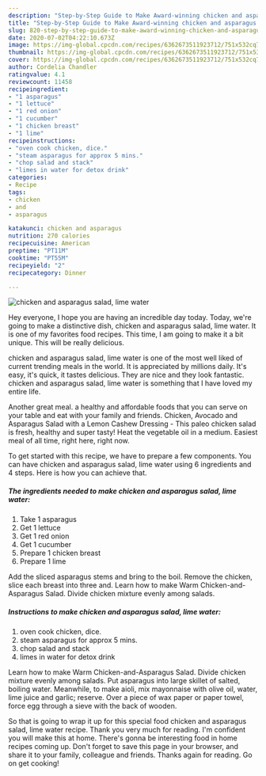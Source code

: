 ```yaml
---
description: "Step-by-Step Guide to Make Award-winning chicken and asparagus salad, lime water"
title: "Step-by-Step Guide to Make Award-winning chicken and asparagus salad, lime water"
slug: 820-step-by-step-guide-to-make-award-winning-chicken-and-asparagus-salad-lime-water
date: 2020-07-02T04:22:10.673Z
image: https://img-global.cpcdn.com/recipes/6362673511923712/751x532cq70/chicken-and-asparagus-salad-lime-water-recipe-main-photo.jpg
thumbnail: https://img-global.cpcdn.com/recipes/6362673511923712/751x532cq70/chicken-and-asparagus-salad-lime-water-recipe-main-photo.jpg
cover: https://img-global.cpcdn.com/recipes/6362673511923712/751x532cq70/chicken-and-asparagus-salad-lime-water-recipe-main-photo.jpg
author: Cordelia Chandler
ratingvalue: 4.1
reviewcount: 11458
recipeingredient:
- "1 asparagus"
- "1 lettuce"
- "1 red onion"
- "1 cucumber"
- "1 chicken breast"
- "1 lime"
recipeinstructions:
- "oven cook chicken, dice."
- "steam asparagus for approx 5 mins."
- "chop salad and stack"
- "limes in water for detox drink"
categories:
- Recipe
tags:
- chicken
- and
- asparagus

katakunci: chicken and asparagus 
nutrition: 270 calories
recipecuisine: American
preptime: "PT11M"
cooktime: "PT55M"
recipeyield: "2"
recipecategory: Dinner

---
```



![chicken and asparagus salad, lime water](https://img-global.cpcdn.com/recipes/6362673511923712/751x532cq70/chicken-and-asparagus-salad-lime-water-recipe-main-photo.jpg)

Hey everyone, I hope you are having an incredible day today. Today, we're going to make a distinctive dish, chicken and asparagus salad, lime water. It is one of my favorites food recipes. This time, I am going to make it a bit unique. This will be really delicious.

chicken and asparagus salad, lime water is one of the most well liked of current trending meals in the world. It is appreciated by millions daily. It's easy, it's quick, it tastes delicious. They are nice and they look fantastic. chicken and asparagus salad, lime water is something that I have loved my entire life.

Another great meal. a healthy and affordable foods that you can serve on your table and eat with your family and friends. Chicken, Avocado and Asparagus Salad with a Lemon Cashew Dressing - This paleo chicken salad is fresh, healthy and super tasty! Heat the vegetable oil in a medium. Easiest meal of all time, right here, right now.


To get started with this recipe, we have to prepare a few components. You can have chicken and asparagus salad, lime water using 6 ingredients and 4 steps. Here is how you can achieve that.

<!--inarticleads1-->

##### The ingredients needed to make chicken and asparagus salad, lime water:

1. Take 1 asparagus
1. Get 1 lettuce
1. Get 1 red onion
1. Get 1 cucumber
1. Prepare 1 chicken breast
1. Prepare 1 lime


Add the sliced asparagus stems and bring to the boil. Remove the chicken, slice each breast into three and. Learn how to make Warm Chicken-and-Asparagus Salad. Divide chicken mixture evenly among salads. 

<!--inarticleads2-->

##### Instructions to make chicken and asparagus salad, lime water:

1. oven cook chicken, dice.
1. steam asparagus for approx 5 mins.
1. chop salad and stack
1. limes in water for detox drink


Learn how to make Warm Chicken-and-Asparagus Salad. Divide chicken mixture evenly among salads. Put asparagus into large skillet of salted, boiling water. Meanwhile, to make aioli, mix mayonnaise with olive oil, water, lime juice and garlic; reserve. Over a piece of wax paper or paper towel, force egg through a sieve with the back of wooden. 

So that is going to wrap it up for this special food chicken and asparagus salad, lime water recipe. Thank you very much for reading. I'm confident you will make this at home. There's gonna be interesting food in home recipes coming up. Don't forget to save this page in your browser, and share it to your family, colleague and friends. Thanks again for reading. Go on get cooking!
